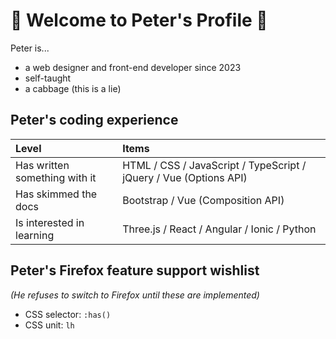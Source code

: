 # 🥬 Welcome to Peter's Profile 🥬
Peter is...
- a web designer and front-end developer since 2023
- self-taught
- a cabbage (this is a lie)

## Peter's coding experience
| Level | Items |
| :-- | :-- |
| Has written something with it | HTML / CSS / JavaScript / TypeScript / jQuery / Vue (Options API) |
| Has skimmed the docs | Bootstrap / Vue (Composition API) |
| Is interested in learning | Three.js / React / Angular / Ionic / Python |

## Peter's Firefox feature support wishlist
*(He refuses to switch to Firefox until these are implemented)*
- CSS selector: `:has()`
- CSS unit: `lh`
